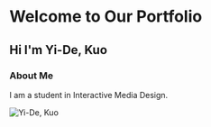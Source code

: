 # Welcome to Our Portfolio

## Hi I'm Yi-De, Kuo

### About Me 
I am a student in Interactive Media Design.

![Yi-De, Kuo](images/linked.jpg)
